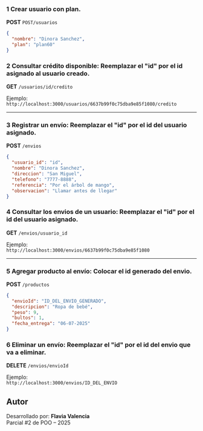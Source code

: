 
### 1 Crear usuario con plan.

**POST** `POST/usuarios`

```json
{
  "nombre": "Dinora Sanchez",
  "plan": "plan60" 
}
```

### 2️ Consultar crédito disponible: Reemplazar el "id" por el id asignado al usuario creado.

**GET** `/usuarios/id/credito`

Ejemplo:  
`http://localhost:3000/usuarios/6637b99f0c75dba9e85f1080/credito`

---

### 3️ Registrar un envío: Reemplazar el "id" por el id del usuario asignado.

**POST** `/envios`

```json
{
  "usuario_id": "id",
  "nombre": "Dinora Sanchez",
  "direccion": "San Miguel",
  "telefono": "7777-8888",
  "referencia": "Por el árbol de mango",
  "observacion": "Llamar antes de llegar"
}
```
### 4 Consultar los envios de un usuario: Reemplazar el "id" por el id del usuario asignado.

**GET** `/envios/usuario_id`

Ejemplo:  
`http://localhost:3000/envios/6637b99f0c75dba9e85f1080`

---

### 5 Agregar producto al envío: Colocar el id generado del envio.

**POST** `/productos`

```json
{
  "envioId": "ID_DEL_ENVIO_GENERADO",
  "descripcion": "Ropa de bebé",
  "peso": 9,
  "bultos": 1,
  "fecha_entrega": "06-07-2025"
}
```

### 6️ Eliminar un envío: Reemplazar el "id" por el id del envio que va a eliminar.

**DELETE** `/envios/envioId`

Ejemplo:  
`http://localhost:3000/envios/ID_DEL_ENVIO`


## Autor

Desarrollado por: **Flavia Valencia**  
Parcial #2 de POO – 2025
